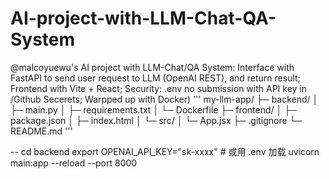 # AI-project-with-LLM-Chat-QA-System
@malcoyuewu's AI project with LLM-Chat/QA System: Interface with FastAPI to send user request to LLM (OpenAI REST), and return result; Frontend with Vite + React; Security: .env no submission with API key in /Github Secerets; Warpped up with Docker)
'''
my-llm-app/
├─ backend/
│  ├─ main.py
│  ├─ requirements.txt
│  └─ Dockerfile
├─ frontend/
│  ├─ package.json
│  ├─ index.html
│  └─ src/
│     └─ App.jsx
├─ .gitignore
└─ README.md
'''

-- cd backend
export OPENAI_API_KEY="sk-xxxx"   # 或用 .env 加载
uvicorn main:app --reload --port 8000
